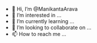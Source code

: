 - 👋 Hi, I’m @ManikantaArava
- 👀 I’m interested in ...
- 🌱 I’m currently learning ...
- 💞️ I’m looking to collaborate on ...
- 📫 How to reach me ...

<!---
ManikantaArava/ManikantaArava is a ✨ special ✨ repository because its `README.md` (this file) appears on your GitHub profile.
You can click the Preview link to take a look at your changes.
--->
